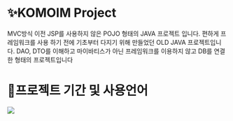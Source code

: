 # ✨KOMOIM Project
MVC방식 이전 JSP를 사용하지 않은 POJO 형태의 JAVA 프로젝트 입니다.
편하게 프레임워크를 사용 하기 전에 기초부터 다지기 위해 만들었던 OLD JAVA 프로젝트입니다.
DAO, DTO를 이해하고 마이바티스가 아닌 프레임워크를 이용하지 않고 DB를 연결 한 형태의 프로젝트입니다


# 🚀프로젝트 기간 및 사용언어
<img src="https://img.shields.io/badge/java-blue?style=plastic"/>
